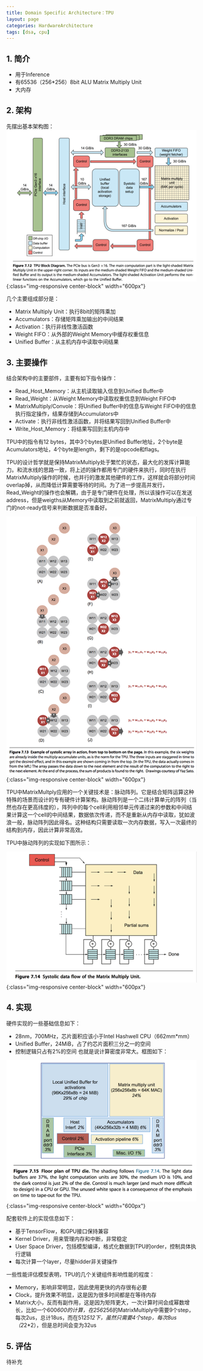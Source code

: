 ```yaml
---
title: Domain Specific Architecture：TPU
layout: page
categories: HardwareArchitecture
tags: [dsa, cpu]
---
```


## 1. 简介
- 用于Inference
- 有65536（256*256）8bit ALU Matrix Multiply Unit
- 大内存

## 2. 架构
先摆出基本架构图：
![tpuarch](/assets/dsa/tpu_arch.png){:class="img-responsive center-block" width="600px"}

几个主要组成部分是：
- Matrix Multiply Unit：执行8bit的矩阵乘加
- Accumulators：存储矩阵乘加输出的中间结果
- Activation：执行非线性激活函数
- Weight FIFO：从外部的Weight Memory中缓存权重信息
- Unified Buffer：从主机内存中读取中间结果

## 3. 主要操作
结合架构中的主要部件，主要有如下指令操作：
- Read_Host_Memory：从主机读取输入信息到Unified Buffer中
- Read_Weight：从Weight Memory中读取权重信息到Weight FIFO中
- MatrixMultiply/Convole：将Unified Buffer中的信息与Weight FIFO中的信息执行指定操作，结果存储到Accumulators中
- Activate：执行非线性激活函数，并将结果写回到Unified Buffer中
- Write_Host_Memory：将结果写回到主机内存中

TPU中的指令有12 bytes，其中3个bytes是Unified Buffer地址，2个byte是Acumulators地址，4个byte是length，剩下的是opcode和flags。

TPU的设计哲学就是保持MatrixMultiply处于繁忙的状态，最大化的发挥计算能力。和流水线的思路一致，将上述的操作都用专门的硬件来执行，同时在执行MatrixMultiply操作的时候，也并行的激发其他硬件的工作，这样就会将部分时间overlap掉，从而降低计算需要等待的时间。为了进一步提高并发行，Read_Weight的操作也会解耦，由于是专门硬件在处理，所以该操作可以在发送address，但是weigths从Memory中读取到之前就返回，MatrixMultiply通过专门的not-ready信号来判断数据是否准备好。

![systolicarray](/assets/dsa/systolic_array.png){:class="img-responsive center-block" width="600px"}

TPU中MatrixMultply应用的一个关键技术是：脉动阵列。它是结合矩阵运算这种特殊的场景而设计的专有硬件计算架构。脉动阵列是一个二纬计算单元的阵列（当然也存在更高纬度的），阵列中的每个cell利用相邻单元传递过来的参数和中间结果计算这一个cell的中间结果，数据依次传递，而不是重新从内存中读取，犹如波浪一般，脉动阵列因此得名。这种结构只需要读取一次内存数据，写入一次最终的结构到内存，因此计算非常高效。

TPU中脉动阵列的实现如下图所示：

![tpusystolicarray](/assets/dsa/tpu_systolic_array.png){:class="img-responsive center-block" width="600px"}

## 4. 实现
硬件实现的一些基础信息如下：
- 28nm，700MHz，芯片面积应该小于Intel Hashwell CPU（662mm*mm）
- Unified Buffer，24MiB，占了约芯片面积三分之一的空间
- 控制逻辑只占有2%的空间
也就是说计算密度非常大。框图如下：

![tpublocl](/assets/dsa/tpu_block.png){:class="img-responsive center-block" width="600px"}

配套软件上的实现信息如下：
- 基于TensorFlow，和GPU接口保持兼容
- Kernel Driver，用来管理内存和中断，非常稳定
- User Space Driver，包括模型编译，格式化数据到TPU的order，控制具体执行逻辑
- 每次计算一个layer，尽量hidder非关键操作

一些性能评估模型表明，TPU的几个关键组件影响性能的程度：
- Memory，影响非常明显，因此使用更快的内存很有必要
- Clock，提升效果不明显，这是因为很多时间都是在等待内存
- Matrix大小，反而有副作用，这是因为矩阵更大，一次计算时间会成幂数增长，比如一个600*600的计算，在256*256的MatrixMultiply中需要9个step，每次2us，总计18us，而在512*512下，虽然只需要4个step，每次8us（2*2*2），但是总时间会变为32us

## 5. 评估
待补充
